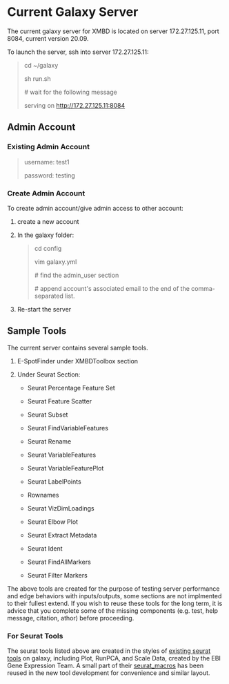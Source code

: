 # Current Galaxy Server 

The current galaxy server for XMBD is located on server 172.27.125.11, port 8084, current version 20.09. 

To launch the server, ssh into server 172.27.125.11: 

> cd ~/galaxy
>
> sh run.sh 
>
> \# wait for the following message 
> 
> serving on http://172.27.125.11:8084

## Admin Account 
### Existing Admin Account 
> username: test1
>
> password: testing

### Create Admin Account 
To create admin account/give admin access to other account: 

1. create a new account 
2. In the galaxy folder: 

    > cd config 
    >
    > vim galaxy.yml
    >
    >\# find the admin_user section
    >
    >\# append account's associated email to the end of the comma-separated list.
3. Re-start the server 


## Sample Tools

The current server contains several sample tools.

1. E-SpotFinder under XMBDToolbox section

2. Under Seurat Section: 

    * Seurat Percentage Feature Set

    * Seurat Feature Scatter

    * Seurat Subset 

    * Seurat FindVariableFeatures 

    * Seurat Rename 

    * Seurat VariableFeatures 

    * Seurat VariableFeaturePlot

    * Seurat LabelPoints 

    * Rownames 

    * Seurat VizDimLoadings 

    * Seurat Elbow Plot 

    * Seurat Extract Metadata 

    * Seurat Ident 

    * Seurat FindAllMarkers 

    * Seurat Filter Markers 

The above tools are created for the purpose of testing server performance and edge behaviors with inputs/outputs, some sections are not implmented to their fullest extend. If you wish to reuse these tools for the long term, it is advice that you complete some of the missing components (e.g. test, help message, citation, athor) before proceeding. 

### For Seurat Tools
The seurat tools listed above are created in the styles of [existing seurat tools](https://github.com/ebi-gene-expression-group/container-galaxy-sc-tertiary/tree/main/tools/tertiary-analysis/seurat) on galaxy, including Plot, RunPCA, and Scale Data, created by the EBI Gene Expression Team. A small part of their  [seurat_macros](https://github.com/ebi-gene-expression-group/container-galaxy-sc-tertiary/blob/main/tools/tertiary-analysis/seurat/seurat_macros.xml) has been reused in the new tool development for convenience and similar layout. 






